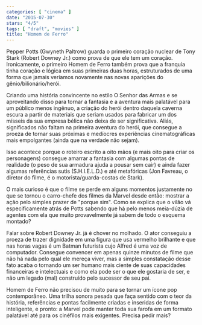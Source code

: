 ```yaml
---
categories: [ "cinema" ]
date: "2015-07-30"
stars: "4/5"
tags: [ "draft", "movies" ]
title: "Homem de Ferro"
---
```

Pepper Potts (Gwyneth Paltrow) guarda o primeiro coração nuclear
de Tony Stark (Robert Downey Jr.) como prova de que ele tem um
coração. Ironicamente, o primeiro Homem de Ferro também prova que
a franquia tinha coração e lógica em suas primeiras duas horas,
estruturados de uma forma que jamais veríamos novamente nas novas
aparições do gênio/bilionário/herói.

Criando uma história convincente no estilo O Senhor das Armas
e se aproveitando disso para tornar a fantasia e a aventura mais
palatável para um público menos ingênuo, a criação do herói
dentro daquela caverna escura a partir de materiais que seriam usados
para fabricar um dos mísseis da sua empresa bélica não deixa de ser
significativa. Aliás, significados não faltam na primeira aventura
do herói, que consegue a proeza de tornar suas próximas e medíocres
experiências cinematográficas mais empolgantes (ainda que na verdade
não sejam).

Isso acontece porque o roteiro escrito a oito mãos (e mais oito para
criar os personagens) consegue amarrar a fantasia com algumas pontas
de realidade (o peso de sua armadura ajuda a pousar sem cair) e ainda
fazer algumas referências sutis (S.H.I.E.L.D.) e até metafóricas
(Jon Favreau, o diretor do filme, é o motorista/guarda-costas de Stark).

O mais curioso é que o filme se perde em alguns momentos justamente no
que se tornou o carro-chefe dos filmes da Marvel desde então: mostrar
a ação pelo simples prazer de "porque sim". Como se explica que o
vilão vá especificamente atrás de Potts sabendo que há pelo menos
meia-dúzia de agentes com ela que muito provavelmente já sabem de todo
o esquema montado?

Falar sobre Robert Downey Jr. já é chover no molhado. O ator conseguiu
a proeza de trazer dignidade em uma figura que usa vermelho brilhante
e que nas horas vagas é um Batman futurista cujo Alfred é uma voz de
computador. Consegue convencer em apenas quinze minutos de filme que
não há nada pelo qual ele mereça viver, mas a simples constatação
desse fato acaba o tornando um ser humano mais ciente de suas capacidades
financeiras e intelectuais e como ela pode ser o que ele gostaria de ser,
e não um legado (mal) construído pelo sucessor de seu pai.

Homem de Ferro não precisou de muito para se tornar um ícone pop
contemporâneo. Uma trilha sonora pesada que faça sentido com o teor da
história, referências e pontas facilmente criadas e inseridas de forma
inteligente, e pronto: a Marvel pode manter toda sua farofa em um formato
palatável até para os cinéfilos mais exigentes. Precisa pedir mais?

